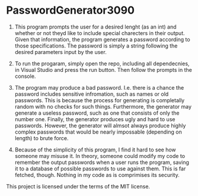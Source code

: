 # PasswordGenerator3090

1) This program prompts the user for a desired lenght (as an int) and whether or not theyd like to include special charecters in their output. Given that information, the program generates a password according to those specifications. The password is simply a string following the desired parameters input by the user.

2) To run the progaram, simply open the repo, including all dependecnies, in Visual Studio and press the run button. Then follow the prompts in the console.

3) The program may produce a bad password. I.e. there is a chance the password includes sensitive infromation, such as names or old passwords. This is because the process for generating is completally random with no checks for such things. Furthermore, the generator may generate a useless password, such as one that consists of only the number one. Finally, the generator produces ugly and hard to use passwords. However, the generator will almsot always produce highly complex passwords that would be nearly impossable (depending on length) to brute force.

4) Because of the simplicity of this program, I find it hard to see how someone may misuse it. In theory, someone could modify my code to remember the output passwords when a user runs the program, saving it to a database of possible passwords to use against them. This is far fetched, though. Nothing in my code as is comprimises its security.

This project is licensed under the terms of the MIT license.
